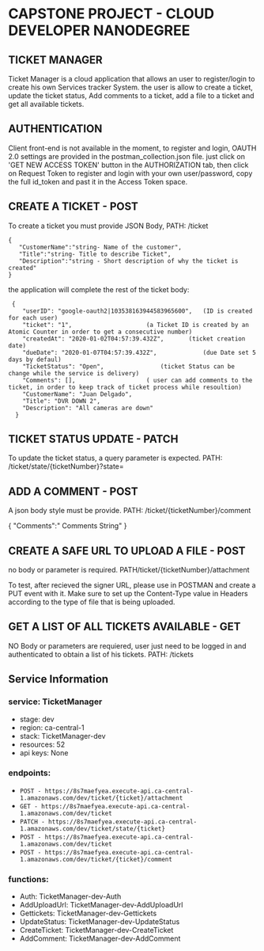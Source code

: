 

# CAPSTONE PROJECT - CLOUD DEVELOPER NANODEGREE
## TICKET MANAGER

Ticket Manager is a cloud application that allows an user to register/login to create his own Services tracker System. the user is allow to create a ticket, update the ticket status, Add comments to a ticket, add a file to a ticket and get all available tickets.

        
## AUTHENTICATION

Client front-end is not available in the moment, to register and login, OAUTH 2.0 settings are provided in the postman_collection.json file. just click on 'GET NEW ACCESS TOKEN' button in the AUTHORIZATION tab, then click on Request Token to register and login with your own user/password, copy the full  id_token and past it in the Access Token space. 

## CREATE A TICKET - POST

To create a ticket you must provide JSON Body, PATH: /ticket

    {
       "CustomerName":"string- Name of the customer",
       "Title":"string- Title to describe Ticket",	
       "Description":"string - Short description of why the ticket is created"
    } 

the application will complete the rest of the ticket body:
 
     {
        "userID": "google-oauth2|103538163944583965600",   (ID is created for each user)
        "ticket": "1",					   (a Ticket ID is created by an Atomic Counter in order to get a consecutive number)
        "createdAt": "2020-01-02T04:57:39.432Z",	   (ticket creation date)
        "dueDate": "2020-01-07T04:57:39.432Z",             (due Date set 5 days by defaul)
        "TicketStatus": "Open",				   (ticket Status can be change while the service is delivery)
        "Comments": [],					   ( user can add comments to the ticket, in order to keep track of ticket process while resoultion)
        "CustomerName": "Juan Delgado",
        "Title": "DVR DOWN 2",
        "Description": "All cameras are down"
      }

## TICKET STATUS UPDATE - PATCH

To update the ticket status, a query parameter is expected. PATH: /ticket/state/{ticketNumber}?state=

## ADD A COMMENT - POST

A json body style must  be provide. PATH: /ticket/{ticketNumber}/comment

  {
   "Comments":" Comments String"
  }

## CREATE A SAFE URL TO UPLOAD A FILE - POST

no body or parameter is required. PATH/ticket/{ticketNumber}/attachment

To test, after recieved the signer URL, please use in POSTMAN and create a PUT event with it. Make sure to set up the Content-Type value in Headers according to the type of file that is being uploaded. 

## GET A LIST OF ALL TICKETS AVAILABLE - GET

NO Body or parameters are requiered, user just need to be logged in and authenticated to obtain a list of his tickets. PATH: /tickets
 
## Service Information

### service: TicketManager

 - stage: dev
 - region: ca-central-1
 - stack: TicketManager-dev
 - resources: 52
 - api keys: None
 
 ### endpoints:
  - `POST - https://8s7maefyea.execute-api.ca-central-1.amazonaws.com/dev/ticket/{ticket}/attachment`
  - `GET - https://8s7maefyea.execute-api.ca-central-1.amazonaws.com/dev/ticket`
  - `PATCH - https://8s7maefyea.execute-api.ca-central-1.amazonaws.com/dev/ticket/state/{ticket}`
  - `POST - https://8s7maefyea.execute-api.ca-central-1.amazonaws.com/dev/ticket`
  - `POST - https://8s7maefyea.execute-api.ca-central-1.amazonaws.com/dev/ticket/{ticket}/comment`

### functions:
  - Auth: TicketManager-dev-Auth
  - AddUploadUrl: TicketManager-dev-AddUploadUrl
  - Gettickets: TicketManager-dev-Gettickets
  - UpdateStatus: TicketManager-dev-UpdateStatus
  - CreateTicket: TicketManager-dev-CreateTicket
  - AddComment: TicketManager-dev-AddComment















